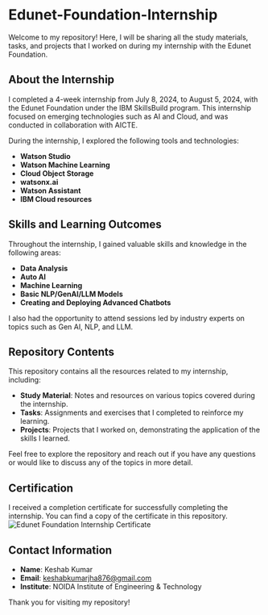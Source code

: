 # Edunet-Foundation-Internship

Welcome to my repository! Here, I will be sharing all the study materials, tasks, and projects that I worked on during my internship with the Edunet Foundation.

## About the Internship
I completed a 4-week internship from July 8, 2024, to August 5, 2024, with the Edunet Foundation under the IBM SkillsBuild program. This internship focused on emerging technologies such as AI and Cloud, and was conducted in collaboration with AICTE.

During the internship, I explored the following tools and technologies:
- **Watson Studio**
- **Watson Machine Learning**
- **Cloud Object Storage**
- **watsonx.ai**
- **Watson Assistant**
- **IBM Cloud resources**

## Skills and Learning Outcomes
Throughout the internship, I gained valuable skills and knowledge in the following areas:
- **Data Analysis**
- **Auto AI**
- **Machine Learning**
- **Basic NLP/GenAI/LLM Models**
- **Creating and Deploying Advanced Chatbots**

I also had the opportunity to attend sessions led by industry experts on topics such as Gen AI, NLP, and LLM.

## Repository Contents
This repository contains all the resources related to my internship, including:
- **Study Material**: Notes and resources on various topics covered during the internship.
- **Tasks**: Assignments and exercises that I completed to reinforce my learning.
- **Projects**: Projects that I worked on, demonstrating the application of the skills I learned.

Feel free to explore the repository and reach out if you have any questions or would like to discuss any of the topics in more detail.

## Certification
I received a completion certificate for successfully completing the internship. You can find a copy of the certificate in this repository.
![Edunet Foundation Internship Certificate](https://github.com/user-attachments/assets/5660e610-0b19-4a96-bac4-64dc10361bf4)

## Contact Information
- **Name**: Keshab Kumar
- **Email**: keshabkumarjha876@gmail.com
- **Institute**: NOIDA Institute of Engineering & Technology

Thank you for visiting my repository!
